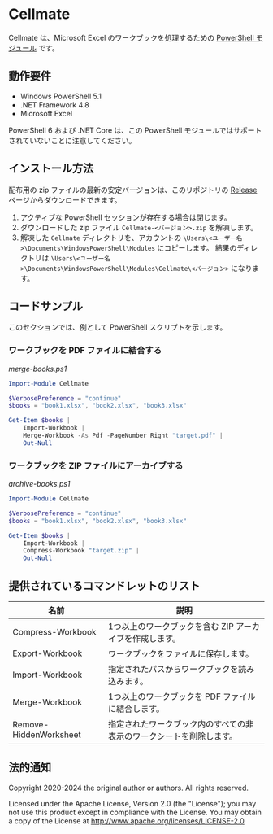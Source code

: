 # Cellmate

Cellmate は、Microsoft Excel のワークブックを処理するための [PowerShell モジュール] です。

[PowerShell モジュール]: https://learn.microsoft.com/en-us/powershell/module/microsoft.powershell.core/about/about_modules?view=powershell-5.1

## 動作要件
* Windows PowerShell 5.1
* .NET Framework 4.8
* Microsoft Excel

PowerShell 6 および .NET Core は、この PowerShell モジュールではサポートされていないことに注意してください。

## インストール方法

配布用の zip ファイルの最新の安定バージョンは、このリポジトリの [Release](https://github.com/openclosed-dev/cellmate/releases) ページからダウンロードできます。

1. アクティブな PowerShell セッションが存在する場合は閉じます。
2. ダウンロードした zip ファイル `Cellmate-<バージョン>.zip` を解凍します。
3. 解凍した `Cellmate` ディレクトリを、アカウントの `\Users\<ユーザー名>\Documents\WindowsPowerShell\Modules` にコピーします。 結果のディレクトリは `\Users\<ユーザー名>\Documents\WindowsPowerShell\Modules\Cellmate\<バージョン>` になります。

## コードサンプル

このセクションでは、例として PowerShell スクリプトを示します。

### ワークブックを PDF ファイルに結合する
_merge-books.ps1_
```powershell
Import-Module Cellmate

$VerbosePreference = "continue"
$books = "book1.xlsx", "book2.xlsx", "book3.xlsx"

Get-Item $books |
    Import-Workbook |
    Merge-Workbook -As Pdf -PageNumber Right "target.pdf" |
    Out-Null
```

### ワークブックを ZIP ファイルにアーカイブする
_archive-books.ps1_
```powershell
Import-Module Cellmate

$VerbosePreference = "continue"
$books = "book1.xlsx", "book2.xlsx", "book3.xlsx"

Get-Item $books |
    Import-Workbook |
    Compress-Workbook "target.zip" |
    Out-Null
```

## 提供されているコマンドレットのリスト

| 名前 | 説明 |
| --- | --- |
| Compress-Workbook | 1つ以上のワークブックを含む ZIP アーカイブを作成します。 |
| Export-Workbook | ワークブックをファイルに保存します。  |
| Import-Workbook | 指定されたパスからワークブックを読み込みます。 |
| Merge-Workbook | 1つ以上のワークブックを PDF ファイルに結合します。 |
| Remove-HiddenWorksheet | 指定されたワークブック内のすべての非表示のワークシートを削除します。 |

## 法的通知
Copyright 2020-2024 the original author or authors. All rights reserved.

Licensed under the Apache License, Version 2.0 (the "License");
you may not use this product except in compliance with the License.
You may obtain a copy of the License at
<http://www.apache.org/licenses/LICENSE-2.0>

